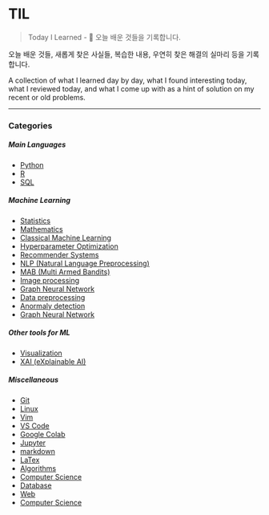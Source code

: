 TIL
===

> Today I Learned - :memo: 오늘 배운 것들을 기록합니다.

오늘 배운 것들, 새롭게 찾은 사실들, 복습한 내용, 우연히 찾은 해결의 실마리 등을 기록합니다.

A collection of what I learned day by day, what I found interesting today, what I reviewed today, and what I come up with as a hint of solution on my recent or old problems.

---

### Categories

##### Main Languages

-	[Python](#python)
-	[R](#R)
-	[SQL](#sql)

##### Machine Learning

-	[Statistics](#statistics)
-	[Mathematics](#math)
-	[Classical Machine Learning](#classicalml)
-	[Hyperparameter Optimization](#hptuning)
-	[Recommender Systems](#Recsys)
-	[NLP (Natural Language Preprocessing)](#NLP)
-	[MAB (Multi Armed Bandits)](#MAB)
-	[Image processing](#imageprocessing)
-	[Graph Neural Network](#graphnn)
-	[Data preprocessing](#preprocessing)
-	[Anormaly detection](#anormaly)
-	[Graph Neural Network](#graphnetworks)

##### Other tools for ML

-	[Visualization](#Visualization)
-	[XAI (eXplainable AI)](#XAI)

##### Miscellaneous

-	[Git](#git)
-	[Linux](#linux)
-	[Vim](#vim)
-	[VS Code](#vscode)
-	[Google Colab](#colab)
-	[Jupyter](#jupyter)
-	[markdown](#markdown)
-	[LaTex](#latex)
-	[Algorithms](#algorithms)
-	[Computer Science](#cs)
-	[Database](#db)
-	[Web](#web)
-	[Computer Science](#cs)

<!-- ### Python -->

<!-- - [-](ack/ack-bar.md) -->
